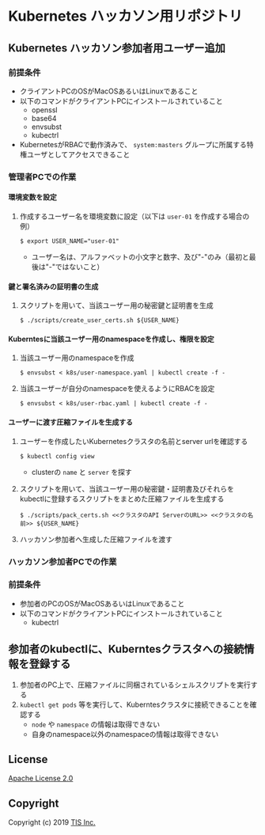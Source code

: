 # Kubernetes ハッカソン用リポジトリ

## Kubernetes ハッカソン参加者用ユーザー追加
### 前提条件
* クライアントPCのOSがMacOSあるいはLinuxであること
* 以下のコマンドがクライアントPCにインストールされていること
    * openssl
    * base64
    * envsubst
    * kubectrl
* KubernetesがRBACで動作済みで、 `system:masters` グループに所属する特権ユーザとしてアクセスできること

### 管理者PCでの作業
#### 環境変数を設定

1. 作成するユーザー名を環境変数に設定（以下は `user-01` を作成する場合の例）

    ```
    $ export USER_NAME="user-01"
    ```
    * ユーザー名は、アルファベットの小文字と数字、及び"-"のみ（最初と最後は"-"ではないこと）

#### 鍵と署名済みの証明書の生成

1. スクリプトを用いて、当該ユーザー用の秘密鍵と証明書を生成

    ```
    $ ./scripts/create_user_certs.sh ${USER_NAME}
    ```

#### Kuberntesに当該ユーザー用のnamespaceを作成し、権限を設定

1. 当該ユーザー用のnamespaceを作成

    ```
    $ envsubst < k8s/user-namespace.yaml | kubectl create -f -
    ```

1. 当該ユーザーが自分のnamespaceを使えるようにRBACを設定

    ```
    $ envsubst < k8s/user-rbac.yaml | kubectl create -f -
    ```
#### ユーザーに渡す圧縮ファイルを生成する

1. ユーザーを作成したいKubernetesクラスタの名前とserver urlを確認する

    ```
    $ kubectl config view
    ```
    * clusterの `name` と `server` を探す
1. スクリプトを用いて、当該ユーザー用の秘密鍵・証明書及びそれらをkubectlに登録するスクリプトをまとめた圧縮ファイルを生成する

    ```
    $ ./scripts/pack_certs.sh <<クラスタのAPI ServerのURL>> <<クラスタの名前>> ${USER_NAME}
    ```
1. ハッカソン参加者へ生成した圧縮ファイルを渡す

### ハッカソン参加者PCでの作業
### 前提条件
* 参加者のPCのOSがMacOSあるいはLinuxであること
* 以下のコマンドがクライアントPCにインストールされていること
    * kubectrl

## 参加者のkubectlに、Kuberntesクラスタへの接続情報を登録する

1. 参加者のPC上で、圧縮ファイルに同梱されているシェルスクリプトを実行する
1. `kubectl get pods` 等を実行して、Kuberntesクラスタに接続できることを確認する
    * `node` や `namespace` の情報は取得できない
    * 自身のnamespace以外のnamespaceの情報は取得できない

## License

[Apache License 2.0](/LICENSE)

## Copyright
  Copyright (c) 2019 [TIS Inc.](https://www.tis.co.jp/)
